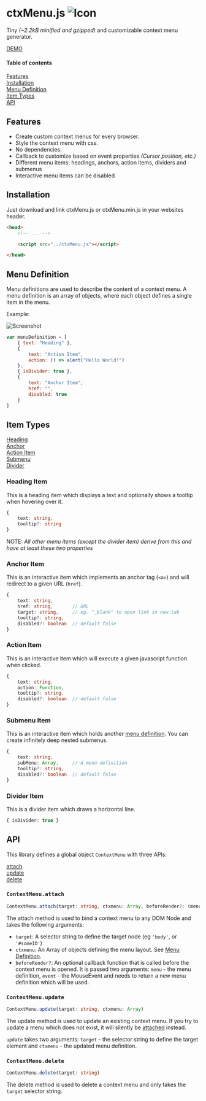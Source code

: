 # ctxMenu.js ![Icon](https://raw.githubusercontent.com/nkappler/ctxmenu/master/favicon.png)

Tiny _(~2.2kB minified and gzipped)_ and customizable context menu generator.

[DEMO](https://nkappler.github.io/ctxmenu)

#### Table of contents
[Features](#Features)\
[Installation](#Installation)\
[Menu Definition](#Menu-Definition)\
[Item Types](#item-types) \
[API](#API)

## Features

- Create custom context menus for every browser.
- Style the context menu with css.
- No dependencies.
- Callback to customize based on event properties _(Cursor position, etc.)_
- Different menu items: headings, anchors, action items, dividers and submenus
- Interactive menu items can be disabled


## Installation

Just download and link ctxMenu.js or ctxMenu.min.js in your websites header.

```html
<head>
    <!-- ... -->

    <script src="../ctxMenu.js"></script>

</head>
```

## Menu Definition

Menu definitions are used to describe the content of a context menu. A menu definition is an array of objects, where each object defines a single item in the menu.


Example:

![Screenshot](https://raw.githubusercontent.com/nkappler/ctxmenu/master/docs/simpleMenu.png)

```javascript
var menuDefinition = [
    { text: "Heading" },
    {
        text: "Action Item",
        action: () => alert("Hello World!")
    },
    { isDivider: true },
    {
        text: "Anchor Item",
        href: "",
        disabled: true
    }
]
```

## Item Types

[Heading](#heading-item) \
[Anchor](#anchor-item) \
[Action Item](#action-item) \
[Submenu](#submenu-item)\
[Divider](#divider-item)

### Heading Item

This is a heading item which displays a text and optionally shows a tooltip when hovering over it.

```typescript
{
    text: string,
    tooltip?: string
}
```

NOTE: _All other menu items (except the divider item) derive from this and have at least these two properties_

### Anchor Item

This is an interactive item which implements an anchor tag (`<a>`) and will redirect to a given URL (`href`).

```typescript
{
    text: string,
    href: string,       // URL
    target: string,     // eg. "_blank" to open link in new tab
    tooltip?: string,
    disabled?: boolean  // default false
}
```

### Action Item

This is an interactive item which will execute a given javascript function when clicked.

```typescript
{
    text: string,
    action: Function,
    tooltip?: string,
    disabled?: boolean  // default false
}
```

### Submenu Item

This is an interactive item which holds another [menu definition](#Menu-Definition). You can create infinitely deep nested submenus.

```typescript
{
    text: string,
    subMenu: Array,     // A menu definition
    tooltip?: string,
    disabled?: boolean  // default false
}
```

### Divider Item

This is a divider item which draws a horizontal line.

```typescript
{ isDivider: true }
```

## API

This library defines a global object `ContextMenu` with three APIs:

[attach](#contextmenu.attach)\
[update](#contextmenu.update)\
[delete](#contextmenu.delete)

### `ContextMenu.attach`
```typescript
ContextMenu.attach(target: string, ctxmenu: Array, beforeRender?: (menu: Array, event: MouseEvent) => Array)
```

The attach method is used to bind a context menu to any DOM Node and takes the following arguments:
- `target`: A selector string to define the target node (eg `'body'`, or `'#someID'`)
- `ctxmenu`: An Array of objects defining the menu layout. See [Menu Definition](#Menu-Definition).
- `beforeRender?`: An optional callback function that is called before the context menu is opened. It is passed two arguments: `menu` - the menu definition, `event` - the MouseEvent and needs to return a new menu definition which will be used.

### `ContextMenu.update`
```typescript
ContextMenu.update(target: string, ctxmenu: Array)
```

The update method is used to update an existing context menu. If you try to update a menu which does not exist, it will silently be [attached](#attach) instead.

`update` takes two arguments: `target` - the selector string to define the target element and `ctxmenu` - the updated menu definition.

### `ContextMenu.delete`
```typescript
ContextMenu.delete(target: string)
```
The delete method is used to delete a context menu and only takes the `target` selector string.
